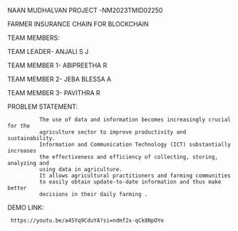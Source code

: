 NAAN MUDHALVAN PROJECT -NM2023TMID02250

FARMER INSURANCE CHAIN FOR BLOCKCHAIN

TEAM MEMBERS:

TEAM LEADER- ANJALI S J

TEAM MEMBER 1- ABIPREETHA R

TEAM MEMBER 2- JEBA BLESSA A

TEAM MEMBER 3- PAVITHRA R

PROBLEM STATEMENT:

              The use of data and information becomes increasingly crucial for the
              agriculture sector to improve productivity and sustainability.
              Information and Communication Technology (ICT) substantially increases 
              the effectiveness and efficiency of collecting, storing, analyzing and
              using data in agriculture.
              It allows agricultural practitioners and farming communities
              to easily obtain update-to-date information and thus make better
              decisions in their daily farming . 

DEMO LINK:

     https://youtu.be/a4SYq9CduYA?si=ndmf2x-qCk8NpOYe

        

         

